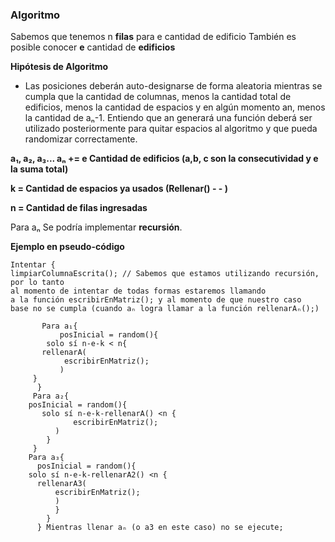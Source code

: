 ### **Algoritmo**
  Sabemos que tenemos n **filas** para e cantidad de edificio 
  También es posible conocer **e** cantidad de **edificios**  
  
  **Hipótesis de Algoritmo**

*   Las posiciones deberán auto-designarse de forma aleatoria mientras se cumpla
      que la cantidad de columnas, menos la cantidad total de edificios, menos
       la cantidad de espacios y en algún momento an, menos la cantidad de aₙ-1.
       Entiendo que an generará una función deberá ser utilizado posteriormente
       para quitar espacios al algoritmo y que pueda randomizar correctamente.

**a₁, a₂, a₃... aₙ += e Cantidad de edificios (a,b, c son la consecutividad y e la suma total)**

**k = Cantidad de espacios ya usados (Rellenar() - - )**

**n = Cantidad de filas ingresadas**
 
  Para aₙ
    Se podría implementar **recursión**.
	
	
**Ejemplo en pseudo-código**
 
	Intentar {
	limpiarColumnaEscrita(); // Sabemos que estamos utilizando recursión, por lo tanto 
	al momento de intentar de todas formas estaremos llamando
	a la función escribirEnMatriz(); y al momento de que nuestro caso
	base no se cumpla (cuando aₙ logra llamar a la función rellenarAₙ();)
 		
 		   Para a₁{
    		   posInicial = random(){
     	    solo sí n-e-k < n{
           rellenarA(
                escribirEnMatriz();
               )
         }
 		  }
 		 Para a₂{
 	    posInicial = random(){
 	       solo sí n-e-k-rellenarA() <n {
 	              escribirEnMatriz();
              )
		   	}
   		 }
    	Para a₃{
    	  posInicial = random(){
        solo sí n-e-k-rellenarA2() <n {
          rellenarA3(
              escribirEnMatriz();
              )
              }
		    }
		  } Mientras llenar aₙ (o a3 en este caso) no se ejecute;
